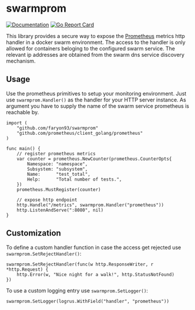 # swarmprom
[![Documentation](https://godoc.org/github.com/faryon93/swarmprom?status.svg)](http://godoc.org/godoc.org/github.com/faryon93/swarmprom)
[![Go Report Card](https://goreportcard.com/badge/github.com/faryon93/swarmprom)](https://goreportcard.com/report/github.com/faryon93/swarmprom)

This library provides a secure way to expose the [Prometheus](https://prometheus.io) metrics http handler in a docker swarm environment.
The access to the handler is only allowed for containers beloging to the configured swarm service.
The relevant ip addresses are obtained from the swarm dns service discovery mechanism.

## Usage
Use the prometheus primitives to setup your monitoring environment. Just use `swarmprom.Handler()` as the handler for your HTTP server instance.
As argument you have to supply the name of the swarm service prometheus is reachable by.

    import (
        "github.com/faryon93/swarmprom"
        "github.com/prometheus/client_golang/prometheus"
    )

    func main() {
        // register prometheus metrics
        var counter = prometheus.NewCounter(prometheus.CounterOpts{
            Namespace: "namespace",
            Subsystem: "subsystem",
            Name:      "test_total",
            Help:      "Total number of tests.",
        })
        prometheus.MustRegister(counter)

        // expose http endpoint
        http.Handle("/metrics", swarmprom.Handler("prometheus"))
        http.ListenAndServe(":8080", nil)
    }

## Customization
To define a custom handler function in case the access get rejected use `swarmprom.SetRejectHandler()`:

    swarmprom.SetRejectHandler(func(w http.ResponseWriter, r *http.Request) {
        http.Error(w, "Nice night for a walk!", http.StatusNotFound)
    })

To use a custom logging entry use `swarmprom.SetLogger()`:

    swarmprom.SetLogger(logrus.WithField("handler", "prometheus"))